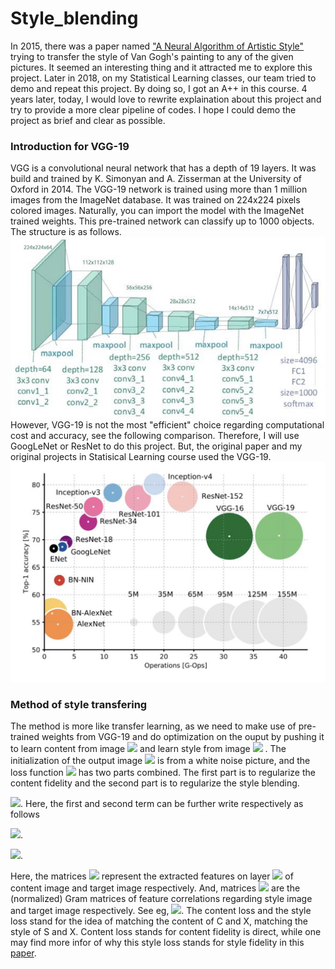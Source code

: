 # Style_blending
In 2015, there was a paper named ["A Neural Algorithm of Artistic Style"](https://arxiv.org/pdf/1508.06576.pdf) trying to transfer the style of Van Gogh's painting to any of the given pictures. It seemed an interesting thing and it attracted me to explore this project. Later in 2018, on my Statistical Learning classes, our team tried to demo and repeat this project. By doing so, I got an A++ in this course. 4 years later, today, I would love to rewrite explaination about this project and try to provide a more clear pipeline of codes. I hope I could demo the project as brief and clear as possible. 

### Introduction for VGG-19
VGG is a convolutional neural network that has a depth of 19 layers. It was build and trained by K. Simonyan and A. Zisserman at the University of Oxford in 2014. The VGG-19 network is trained using more than 1 million images from the ImageNet database. It was trained on 224x224 pixels colored images. Naturally, you can import the model with the ImageNet trained weights. This pre-trained network can classify up to 1000 objects. The structure is as follows.
![Drag Racing](/images/vgg19.jpeg)</br>
However, VGG-19 is not the most "efficient" choice regarding computational cost and accuracy, see the following comparison. Therefore, I will use GoogLeNet or ResNet to do this project. But, the original paper and my original projects in Statisical Learning course used the VGG-19.
![Drag Racing](/images/Net_comparison.jpg)</br>


### Method of style transfering
The method is more like transfer learning, as we need to make use of pre-trained weights from VGG-19 and do optimization on the ouput by pushing it to learn content from image <img src="https://latex.codecogs.com/svg.image?C"/>  and learn style from image <img src="https://latex.codecogs.com/svg.image?S"/> . The initialization of the output image <img src="https://latex.codecogs.com/svg.image?X"/>  is from a white noise picture, and the loss function <img src="https://latex.codecogs.com/svg.image?f(X)"/>  has two parts combined. The first part is to regularize the content fidelity and the second part is to regularize the style blending.


<img src="https://latex.codecogs.com/svg.image?L_{C,S}(X)=\alpha&space;L_{content}(C,X)&plus;\beta&space;L_{style}(S,X)"/>.
Here, the first and second term can be further write respectively as follows

<img src="https://latex.codecogs.com/svg.image?L_{content}(C,X)&space;=&space;\frac{1}{2}\sum_lu_l\|F_C^l-P_X^l\|_F^2"/>. </br>

<img src="https://latex.codecogs.com/svg.image?L_{style}(S,X)&space;=&space;\frac{1}{2}\sum_lw_l\|A_S^l-Q_X^l\|_F^2"/>. </br>

Here, the matrices <img src="https://latex.codecogs.com/svg.image?F_C^l,&space;P_X^l"/> represent the extracted features on layer <img src="https://latex.codecogs.com/svg.image?l"/> of content image and target image respectively. And, matrices <img src="https://latex.codecogs.com/svg.image?A_S^l,Q_X^l"/> are the (normalized) Gram matrices of feature correlations regarding style image and target image respectively. See eg, <img src="https://latex.codecogs.com/svg.image?A_S^l&space;=&space;\frac{1}{N_l^2M_l^2}\sum_k&space;F_S^l(i,k)F_S(j,k)^l"/>. The content loss and the style loss stand for the idea of matching the content of C and X, matching the style of S and X. Content loss stands for content fidelity is direct, while one may find more infor of why this style loss stands for style fidelity in this [paper](https://arxiv.org/pdf/1505.07376.pdf).
